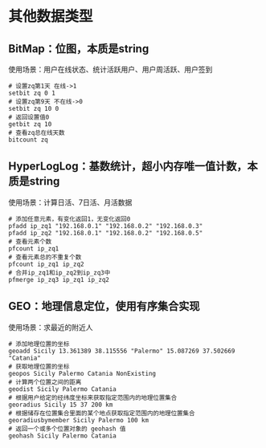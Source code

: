 # 其他数据类型

## BitMap：位图，本质是string

使用场景：用户在线状态、统计活跃用户、用户周活跃、用户签到

```shell
# 设置zq第1天 在线->1
setbit zq 0 1
# 设置zq第9天 不在线->0
setbit zq 10 0
# 返回设置值0
getbit zq 10
# 查看zq总在线天数
bitcount zq
```

## HyperLogLog：基数统计，超小内存唯一值计数，本质是string

使用场景：计算日活、7日活、月活数据

```shell
# 添加任意元素，有变化返回1，无变化返回0
pfadd ip_zq1 "192.168.0.1" "192.168.0.2" "192.168.0.3"
pfadd ip_zq2 "192.168.0.1" "192.168.0.2" "192.168.0.5"
# 查看元素个数
pfcount ip_zq1
# 查看元素总的不重复个数
pfcount ip_zq1 ip_zq2
# 合并ip_zq1和ip_zq2到ip_zq3中
pfmerge ip_zq3 ip_zq1 ip_zq2
```

## GEO：地理信息定位，使用有序集合实现

使用场景：求最近的附近人

```shell
# 添加地理位置的坐标
geoadd Sicily 13.361389 38.115556 "Palermo" 15.087269 37.502669 "Catania"
# 获取地理位置的坐标
geopos Sicily Palermo Catania NonExisting
# 计算两个位置之间的距离
geodist Sicily Palermo Catania
# 根据用户给定的经纬度坐标来获取指定范围内的地理位置集合
georadius Sicily 15 37 200 km
# 根据储存在位置集合里面的某个地点获取指定范围内的地理位置集合
georadiusbymember Sicily Palermo 100 km
# 返回一个或多个位置对象的 geohash 值
geohash Sicily Palermo Catania
```
